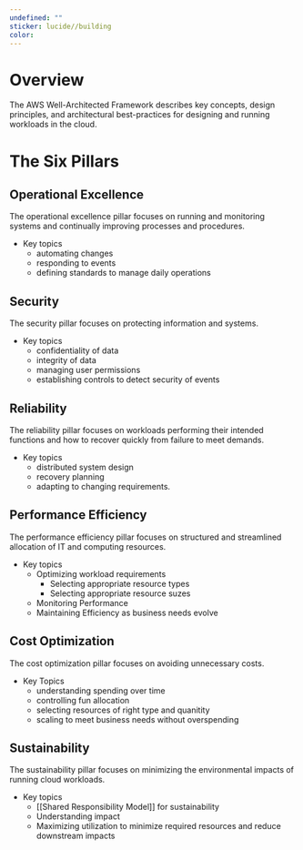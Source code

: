 ```yaml
---
undefined: ""
sticker: lucide//building
color: 
---
```

# Overview 
The AWS Well-Architected Framework describes key concepts, design principles, and architectural best-practices for designing and running workloads in the cloud. 

# The Six Pillars

## Operational Excellence
The operational excellence pillar focuses on running and monitoring systems and continually improving processes and procedures.  

- Key topics
	- automating changes
	- responding to events 
	- defining standards to manage daily operations 

## Security
The security pillar focuses on protecting information and systems.

- Key topics
	- confidentiality of data
	- integrity of data
	- managing user permissions
	- establishing controls to detect security of events

## Reliability
The reliability pillar focuses on workloads performing their intended functions and how to recover quickly from failure to meet demands. 

- Key topics
	- distributed system design
	- recovery planning
	- adapting to changing requirements.

## Performance Efficiency
The performance efficiency pillar focuses on structured and streamlined allocation of IT and computing resources. 

- Key topics
	- Optimizing workload requirements
		- Selecting appropriate resource types
		- Selecting appropriate resource suzes
	- Monitoring Performance
	- Maintaining Efficiency as business needs evolve

## Cost Optimization
The cost optimization pillar focuses on avoiding unnecessary costs.

- Key Topics
	- understanding spending over time
	- controlling fun allocation
	- selecting resources of right type and quanitity
	- scaling to meet business needs without overspending

## Sustainability
The sustainability pillar focuses on minimizing the environmental impacts of running cloud workloads.

- Key topics
	- [[Shared Responsibility Model]] for sustainability
	- Understanding impact
	- Maximizing utilization to minimize required resources and reduce downstream impacts
